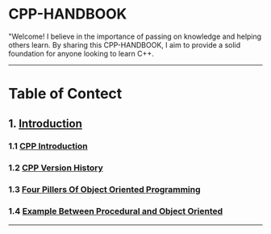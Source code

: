 # CPP-HANDBOOK
"Welcome! I believe in the importance of passing on knowledge and helping others learn. By sharing this CPP-HANDBOOK, I aim to provide a solid foundation for anyone looking to learn C++.
<br>

---

# Table of Contect

## 1. [Introduction](https://github.com/ingaleshubhankar/CPP-HANDBOOK/tree/main/Introduction#Introduction)
### 1.1 [CPP Introduction](https://github.com/ingaleshubhankar/CPP-HANDBOOK/tree/main/Introduction#CPP-Introduction)
### 1.2 [CPP Version History](https://github.com/ingaleshubhankar/CPP-HANDBOOK/tree/main/Introduction#cpp-versions-history)
### 1.3 [Four Pillers Of Object Oriented Programming](https://github.com/ingaleshubhankar/CPP-HANDBOOK/tree/main/Introduction#the-four-pillars-of-object-oriented-programming)
### 1.4 [Example Between Procedural and Object Oriented](https://github.com/ingaleshubhankar/CPP-HANDBOOK/tree/main/Introduction#difference-between-procedural-and-object-oriented-programs)

---



